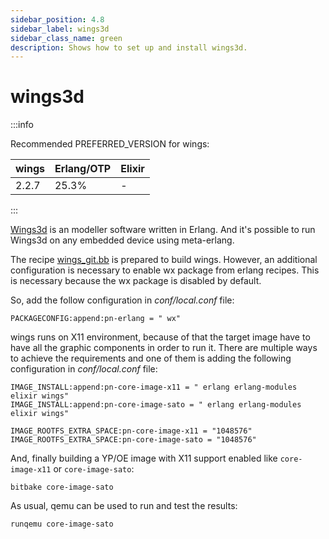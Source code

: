 ```yaml
---
sidebar_position: 4.8
sidebar_label: wings3d
sidebar_class_name: green
description: Shows how to set up and install wings3d.
---
```


# wings3d

:::info

Recommended PREFERRED_VERSION for wings:

| wings    | Erlang/OTP | Elixir |
| ---------| ---------- | ------ |
| 2.2.7    | 25.3%      | -      |

:::

[Wings3d](http://www.wings3d.com/) is an modeller software written in Erlang.
And it's possible to run Wings3d on any embedded device using meta-erlang.

The recipe
[wings_git.bb](https://github.com/meta-erlang/meta-erlang/blob/master/recipes-extended/wings/wings_git.bb)
is prepared to build wings. However, an additional configuration is necessary to
enable wx package from erlang recipes. This is necessary because the wx package
is disabled by default.

So, add the follow configuration in _conf/local.conf_ file:

```
PACKAGECONFIG:append:pn-erlang = " wx"
```

wings runs on X11 environment, because of that the target image have to have all
the graphic components in order to run it. There are multiple ways to achieve
the requirements and one of them is adding the following configuration in
_conf/local.conf_ file:

```
IMAGE_INSTALL:append:pn-core-image-x11 = " erlang erlang-modules elixir wings"
IMAGE_INSTALL:append:pn-core-image-sato = " erlang erlang-modules elixir wings"

IMAGE_ROOTFS_EXTRA_SPACE:pn-core-image-x11 = "1048576"
IMAGE_ROOTFS_EXTRA_SPACE:pn-core-image-sato = "1048576"
```

And, finally building a YP/OE image with X11 support enabled like
`core-image-x11` or `core-image-sato`:

```
bitbake core-image-sato
```

As usual, qemu can be used to run and test the results:

```bash
runqemu core-image-sato
```
